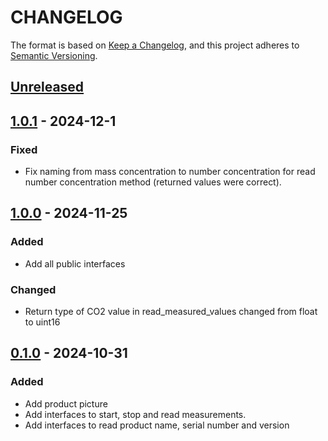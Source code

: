 # CHANGELOG

The format is based on [Keep a Changelog](https://keepachangelog.com/en/1.0.0/),
and this project adheres to [Semantic Versioning](https://semver.org/spec/v2.0.0.html).

## [Unreleased] 

## [1.0.1] - 2024-12-1

### Fixed

- Fix naming from mass concentration to number concentration for read number concentration method (returned values were correct).
## [1.0.0] - 2024-11-25

### Added

- Add all public interfaces
### Changed

- Return type of CO2 value in read_measured_values changed from float to uint16
## [0.1.0] - 2024-10-31

### Added

- Add product picture
- Add interfaces to start, stop and read measurements.
- Add interfaces to read product name, serial number and version

[Unreleased]: https://github.com/Sensirion/raspberry-pi-i2c-sen66/compare/1.0.1...HEAD
[1.0.1]: https://github.com/Sensirion/raspberry-pi-i2c-sen66/compare/1.0.0...1.0.1
[1.0.0]: https://github.com/Sensirion/raspberry-pi-i2c-sen66/compare/0.1.0...1.0.0
[0.1.0]: https://github.com/Sensirion/raspberry-pi-i2c-sen66/releases/tag/0.1.0